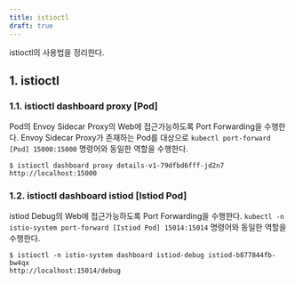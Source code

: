 ```yaml
---
title: istioctl
draft: true
---
```


istioctl의 사용법을 정리한다.

## 1. istioctl

### 1.1. istioctl dashboard proxy [Pod]

Pod의 Envoy Sidecar Proxy의 Web에 접근가능하도록 Port Forwarding을 수행한다. Envoy Sidecar Proxy가 존재하는 Pod를 대상으로 `kubectl port-forward [Pod] 15000:15000` 명령어와 동일한 역할을 수행한다.

```shell
$ istioctl dashboard proxy details-v1-79dfbd6fff-jd2n7
http://localhost:15000
```

### 1.2. istioctl dashboard istiod [Istiod Pod]

istiod Debug의 Web에 접근가능하도록 Port Forwarding을 수행한다. `kubectl -n istio-system port-forward [Istiod Pod] 15014:15014` 명령어와 동일한 역할을 수행한다.

```shell
$ istioctl -n istio-system dashboard istiod-debug istiod-b877844fb-bw4qx
http://localhost:15014/debug
```

### 
